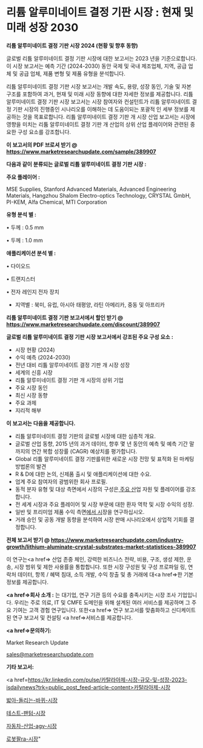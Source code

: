 # 리튬 알루미네이트 결정 기판 시장 : 현재 및 미래 성장 2030

<strong>리튬 알루미네이트 결정 기판 시장 2024 (현황 및 향후 동향)</strong>

글로벌 리튬 알루미네이트 결정 기판 시장에 대한 보고서는 2023 년을 기준으로합니다.이 시장 보고서는 예측 기간 (2024-2030) 동안 국제 및 국내 제조업체, 지역, 공급 업체 및 공급 업체, 제품 변형 및 제품 유형을 분석합니다.

리튬 알루미네이트 결정 기판 시장 보고서는 개발 속도, 용량, 성장 동인, 기술 및 자본 구조를 포함하여 과거, 현재 및 미래 시장 동향에 대한 자세한 정보를 제공합니다. 리튬 알루미네이트 결정 기판 시장 보고서는 시장 참여자와 컨설턴트가 리튬 알루미네이트 결정 기판 시장의 진행중인 시나리오를 이해하는 데 도움이되는 포괄적 인 세부 정보를 제공하는 것을 목표로합니다. 리튬 알루미네이트 결정 기판 개 시장 산업 보고서는 시장에 영향을 미치는 리튬 알루미네이트 결정 기판 개 산업의 상위 산업 플레이어와 관련된 중요한 구성 요소를 강조합니다.



<strong>이 보고서의 PDF 브로셔 받기 @ <a href=https://www.marketresearchupdate.com/sample/389907>https://www.marketresearchupdate.com/sample/389907</a></strong>



<strong>다음과 같이 분류되는 글로벌 리튬 알루미네이트 결정 기판 시장 :</strong>



<strong>주요 플레이어 :</strong>

MSE Supplies, Stanford Advanced Materials, Advanced Engineering Materials, Hangzhou Shalom Electro-optics Technology, CRYSTAL GmbH, PI-KEM, Alfa Chemical, MTI Corporation



<strong>유형 분석 별 :</strong>

• 두께 : 0.5 mm

• 두께 : 1.0 mm



<strong>애플리케이션 분석 별 :</strong>

• 다이오드

• 트랜지스터

• 전자 레인지 전자 장치

<ul>
  <li>지역별 : 북미, 유럽, 아시아 태평양, 라틴 아메리카, 중동 및 아프리카</li>
</ul>


<strong>리튬 알루미네이트 결정 기판 보고서에서 할인 받기 @ <a href=https://www.marketresearchupdate.com/discount/389907>https://www.marketresearchupdate.com/discount/389907</a></strong>



<strong>글로벌 리튬 알루미네이트 결정 기판 시장 보고서에서 강조된 주요 구성 요소 :</strong>
<ul>
  <li>시장 현황 (2024)</li>
  <li>수익 예측 (2024-2030)</li>
  <li>전년 대비 리튬 알루미네이트 결정 기판 개 시장 성장</li>
  <li>세계의 신흥 시장</li>
  <li>리튬 알루미네이트 결정 기판 개 시장의 상위 기업</li>
  <li>주요 시장 동인</li>
  <li>최신 시장 동향</li>
  <li>주요 과제</li>
  <li>지리적 해부</li>
</ul>


<strong>이 보고서는 다음을 제공합니다.</strong>
<ul>
  <li>리튬 알루미네이트 결정 기판의 글로벌 시장에 대한 심층적 개요.</li>
  <li>글로벌 산업 동향, 2015 년의 과거 데이터, 향후 몇 년 동안의 예측 및 예측 기간 말까지의 연간 복합 성장률 (CAGR) 예상치를 평가합니다.</li>
  <li>Global 리튬 알루미네이트 결정 기판를위한 새로운 시장 전망 및 표적화 된 마케팅 방법론의 발견</li>
  <li>R &amp; D에 대한 논의, 신제품 출시 및 애플리케이션에 대한 수요.</li>
  <li>업계 주요 참여자의 광범위한 회사 프로필.</li>
  <li>동적 분자 유형 및 대상 측면에서 시장의 구성은<a href=> 주요 산</a>업 자원 및 플레이어를 강조합니다.</li>
  <li>전 세계 시장과 주요 플레이어 및 시장 부문에 대한 환자 역학 및 시장 수익의 성장.</li>
  <li>일반 및 프리미엄 제품 수익 측면<a href=>에서 시</a>장을 연구하십시오.</li>
  <li>거래 승인 및 공동 개발 동향을 분석하여 시장 판매 시나리오에서 상업적 기회를 결정합니다.</li>
</ul>



<strong>전체 보고서 받기 @ <a href=https://www.marketresearchupdate.com/industry-growth/lithium-aluminate-crystal-substrates-market-statistices-389907>https://www.marketresearchupdate.com/industry-growth/lithium-aluminate-crystal-substrates-market-statistices-389907</a></strong>

이 연구는<a href=> 산업 존중</a> 체인, 강력한 비즈니스 전략, 비용, 구조, 생성 제한, 운송, 시장 범위 및 제한 사용률을 통합합니다. 또한 시장 구성원 및 구성 프로파일 링, 연락처 데이터, 항목 / 혜택 침대, 소득 개발, 수익 창출 및 총 거래에 대<a href=>한 기본 </a>정보를 제공합니다.



<strong><a href=>회사 소</a>개 :</strong>
는 대기업, 연구 기관 등의 수요를 충족시키는 시장 조사 기업입니다. 우리는 주로 의료, IT 및 CMFE 도메인을 위해 설계된 여러 서비스를 제공하며 그 주요 기여는 고객 경험 연구입니다. 또한<a href=> 연구 보</a>고서를 맞춤화하고 신디케이트 된 연구 보고서 및 컨설팅 <a href=>서비스</a>를 제공합니다.



<strong><a href=>문의하기:</a></strong>

Market Research Update

sales@marketresearchupdate.com



<strong>기타 보고서:</strong>

<a href=https://kr.linkedin.com/pulse/카탈라아제-시장-규모-및-성장-2023-isdailynews?trk=public_post_feed-article-content>카탈라아제-시장</a>

<a href=https://www.linkedin.com/pulse/밟아-돌리는-바퀴-시장-경쟁-분석-및-성장-잠재력-2029-trend-tracking-tips-360-analysis-8bjtf/>밟아-돌리는-바퀴-시장</a>

<a href=https://www.linkedin.com/pulse/테스트-팬텀-시장-동향-및-성장-전망-market-matrix-musings-analysis-4k0gf/>테스트-팬텀-시장</a>

<a href=https://www.linkedin.com/pulse/자동차-산업-agv-시장-현재-및-미래-성장-2029-data-dive-diaries-24-analysis-ogwaf/>자동차-산업-agv-시장</a>

<a href=https://www.linkedin.com/pulse/로봇팔ra-시장-진입-전략-및-위험-평가2030년-consumer-connection-compendium-ana-wzykc/>로봇팔ra-시장</a>"

